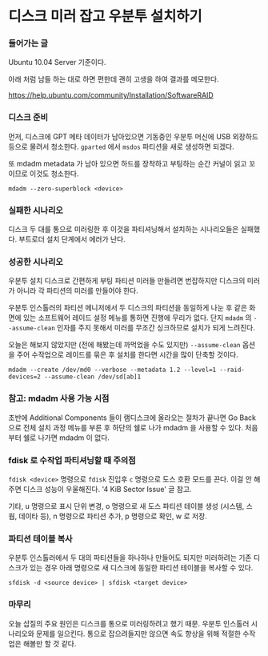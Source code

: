 # 디스크 미러 잡고 우분투 설치하기

### 들어가는 글

Ubuntu 10.04 Server 기준이다.

아래 처럼 남들 하는 대로 하면 편한데 괜히 고생을 하여 결과를 메모한다.

https://help.ubuntu.com/community/Installation/SoftwareRAID

### 디스크 준비

먼저, 디스크에 GPT 메타 데이터가 남아있으면 기동중인 우분투 머신에 USB 외장하드등으로 물려서 청소한다.
`gparted` 에서 `msdos` 파티션을 새로 생성하면 되겠다.

또 mdadm metadata 가 남아 있으면 하드를 장착하고 부팅하는 순간 커널이 읽고 꼬이므로 이것도 청소한다.

	mdadm --zero-superblock <device>

### 실패한 시나리오

디스크 두 대를 통으로 미러링한 후 이것을 파티셔닝해서 설치하는 시나리오들은 실패했다.
부트로더 설치 단계에서 에러가 난다. 

### 성공한 시나리오

우분투 설치 디스크로 간편하게 부팅 파티션 미러들 만들려면
번잡하지만 디스크의 미러가 아니라 각 파티션의 미러를 만들어야 한다.

우분투 인스톨러의 파티션 메니저에서 두 디스크의 파티션을 동일하게 나눈 후
같은 화면에 있는 소프트웨어 레이드 설정 메뉴를 통하면 진행에 무리가 없다.
단지 `mdadm` 의 `--assume-clean` 인자를 주지 못해서 미러를 무조간 싱크하므로 설치가 되게 느려진다.

오늘은 해보지 않았지만 (전에 해봤는데 까먹었을 수도 있지만)
`--assume-clean` 옵션을 주어 수작업으로 레이드를 묶은 후 설치를 한다면 시간을 많이 단축할 것이다.

	mdadm --create /dev/md0 --verbose --metadata 1.2 --level=1 --raid-devices=2 --assume-clean /dev/sd[ab]1

### 참고: mdadm 사용 가능 시점

초반에 Additional Components 들이 램디스크에 올라오는 절차가 끝나면
Go Back 으로 전체 설치 과정 메뉴를 부른 후 하단의 쉘로 나가 mdadm 을 사용할 수 있다.
처음부터 쉘로 나가면 mdadm 이 없다. 

### fdisk 로 수작업 파티셔닝할 때 주의점

`fdisk <device>` 명령으로 `fdisk` 진입후 `c` 명령으로 도스 호환 모드를 끈다.
이걸 안 해주면 디스크 성능이 우울해진다. '4 KiB Sector Issue' 글 참고.

기타,
u 명령으로 표시 단위 변경,
o 명령으로 새 도스 파티션 테이블 생성 (시스템, 스웝, 데이타 등),
n 명령으로 파티션 추가,
p 명령으로 확인,
w 로 저장.

### 파티션 테이블 복사

우분투 인스톨러에서 두 대의 파티션들을 하나하나 만들어도 되지만
미러하려는 기존 디스크가 있는 경우 아래 명령으로 새 디스크에 동일한 파티션 테이블을 복사할 수 있다.

	sfdisk -d <source device> | sfdisk <target device>

### 마무리

오늘 삽질의 주요 원인은 디스크를 통으로 미러링하려고 했기 때문.
우분투 인스톨러 시나리오와 문제를 일으킨다.
통으로 잡으려들지만 않으면 속도 향상을 위해 적절한 수작업은 해볼만 할 것 같다.
